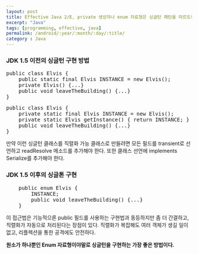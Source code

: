 ```yaml
---
layout: post
title: Effective Java 2/E, private 생성자나 enum 자료형은 싱글턴 패턴을 따르도록 설계하라
excerpt: "Java"
tags: [programming, effective, java]
permalink: /android/:year/:month/:day/:title/
category : Java
---
```


### JDK 1.5 이전의 싱글턴 구현 방법
<pre class="prettyprint">
public class Elvis {
    public static final Elvis INSTANCE = new Elvis();
    private Elvis() {...}
    public void leaveTheBuilding() {...}
}
</pre>

<pre class="prettyprint">
public class Elvis {
    private static final Elvis INSTANCE = new Elvis();
    private static Elvis getInstance() { return INSTANCE; }
    public void leaveTheBuilding() {...}
}
</pre>

만약 이런 싱글턴 클래스를 직렬화 가능 클래스로 만들려면 모든 필드를 transient로 선언하고 readResolve 메소드를 추가해야 한다. 또한 클래스 선언에 implements Serialize를 추가해야 한다.  

### JDK 1.5 이후의 싱글톤 구현
<pre class="prettyprint">
    public enum Elvis {
        INSTANCE;
        public void leaveTheBuilding() {...}
    }
</pre>

이 접근법은 기능적으론 public 필드를 사용하는 구현법과 동등하지만 좀 더 간결하고, 직렬화가 자동으로 처리된다는 장점이 있다. 직렬화가 복잡해도 여러 객체가 생길 일이 없고, 리플렉션을 통한 공격에도 안전하다.  

**원소가 하나뿐인 Enum 자료형이야말로 싱글턴을 구현하는 가장 좋은 방법이다.**